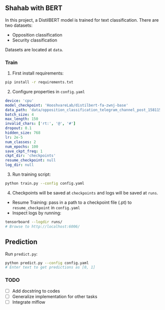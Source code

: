 ## Shahab with BERT

In this project, a DistilBERT model is trained for text classification. There are two datasets:

- Opposition classification
- Security classification

Datasets are located at `data`.

### **Train**
1. First install requirements:
```bash
pip install -r requirements.txt
```

2. Configure properties in `config.yaml`
```yaml
device: 'cpu'
model_checkpoint: 'HooshvareLab/distilbert-fa-zwnj-base'
data_path: 'data/opposition_classification_telegram_channel_post_1581158577_half_vector_w10_d100_top_text_based_tlg'
batch_size: 4
max_length: 150
invalid_chars: ['rt:', '@', '#']
dropout: 0.1
hidden_size: 768
lr: 2e-5
num_classes: 2
num_epochs: 100
save_ckpt_freq: 1
ckpt_dir: 'checkpoints'
resume_checkpoint: null
log_dir: null

```

3. Run training script:
```bash
python train.py --config config.yaml
```

4. Checkpoints will be saved at `checkpoints` and logs will be saved at `runs`.
- Resume Training: pass in a path to a checkpoint file (.pt) to `resume_checkpoint` in `config.yaml`
- Inspect logs by running:
```bash
tensorboard --logdir runs/
# Browse to http://localhost:6006/
```

## Prediction
Run `predict.py`:
```bash
python predict.py --config config.yaml
# Enter text to get predictions as [0, 1]
```

### TODO
- [ ] Add docstring to codes
- [ ] Generalize implementation for other tasks
- [ ] Integrate mlflow

